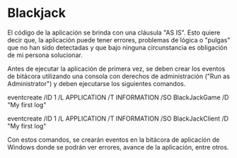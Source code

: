 # Blackjack

El código de la aplicación se brinda con una cláusula "AS IS". Esto quiere decir que, la aplicación puede tener errores, 
problemas de lógica o "pulgas" que no han sido detectadas y que bajo ninguna circunstancia es obligación de 
mi persona solucionar.

Antes de ejecutar la aplicación de primera vez, se deben crear los eventos de bitácora utilizando una consola con derechos
de administración ("Run as Administrator") y deben ejecutarse los siguientes comandos.

eventcreate /ID 1 /L APPLICATION /T INFORMATION  /SO BlackJackGame /D "My first log"

eventcreate /ID 1 /L APPLICATION /T INFORMATION  /SO BlackJackClient /D "My first log"

Con estos comandos, se crearán eventos en la bitácora de aplicación de Windows donde se podrán ver errores, avance de la aplicación,
entre otros.
